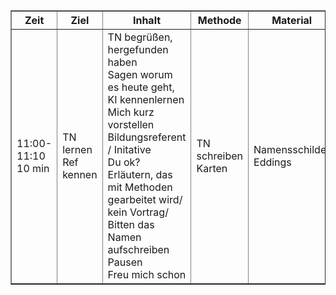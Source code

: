 <table border="1" cellpadding="5" cellspacing="0">
    <tr>
        <th>Zeit</th>
        <th>Ziel</th>
        <th>Inhalt</th>
        <th>Methode</th>
        <th>Material</th>
        <th>Notiz</th>
        <th>Braindump</th>
    </tr>
    <tr>
        <td>11:00-11:10<br>10 min</td>
        <td>TN lernen Ref kennen</td>
        <td>TN begrüßen, hergefunden haben<br>Sagen worum es heute geht, KI kennenlernen<br>Mich kurz vorstellen<br>Bildungsreferent / Initative<br>Du ok?<br>Erläutern, das mit Methoden gearbeitet wird/ kein Vortrag/<br>Bitten das Namen aufschreiben<br>Pausen<br>Freu mich schon</td>
        <td>TN schreiben Karten</td>
        <td>Namensschilder<br>Eddings</td>
        <td>Kontakt- und Würdigungshürde check</td>
        <td>Auch Initiative und Doku erwähnen</td>
    </tr>
</table>
